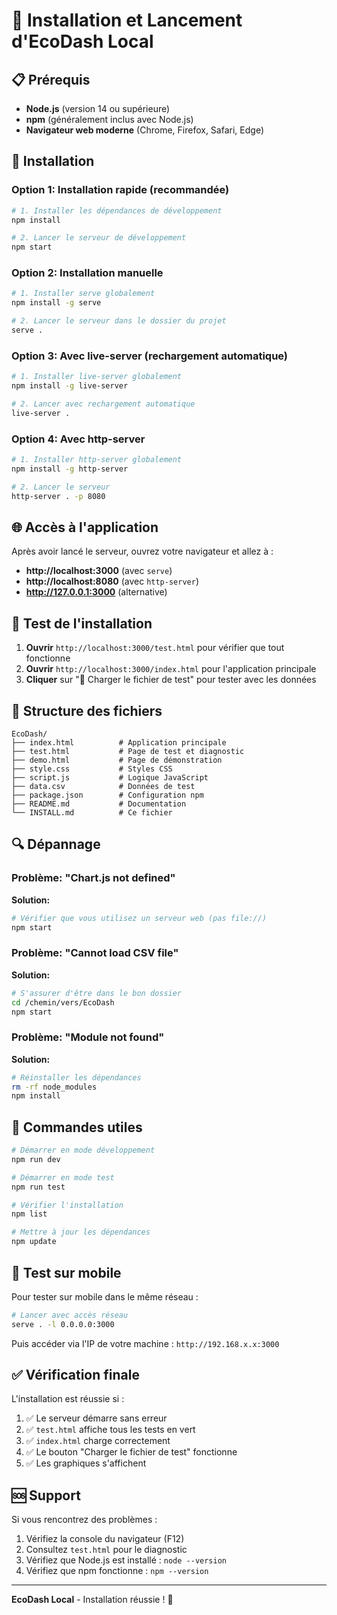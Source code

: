 # 🚀 Installation et Lancement d'EcoDash Local

## 📋 Prérequis

- **Node.js** (version 14 ou supérieure)
- **npm** (généralement inclus avec Node.js)
- **Navigateur web moderne** (Chrome, Firefox, Safari, Edge)

## 🔧 Installation

### Option 1: Installation rapide (recommandée)

```bash
# 1. Installer les dépendances de développement
npm install

# 2. Lancer le serveur de développement
npm start
```

### Option 2: Installation manuelle

```bash
# 1. Installer serve globalement
npm install -g serve

# 2. Lancer le serveur dans le dossier du projet
serve .
```

### Option 3: Avec live-server (rechargement automatique)

```bash
# 1. Installer live-server globalement
npm install -g live-server

# 2. Lancer avec rechargement automatique
live-server .
```

### Option 4: Avec http-server

```bash
# 1. Installer http-server globalement
npm install -g http-server

# 2. Lancer le serveur
http-server . -p 8080
```

## 🌐 Accès à l'application

Après avoir lancé le serveur, ouvrez votre navigateur et allez à :

- **http://localhost:3000** (avec `serve`)
- **http://localhost:8080** (avec `http-server`)
- **http://127.0.0.1:3000** (alternative)

## 🧪 Test de l'installation

1. **Ouvrir** `http://localhost:3000/test.html` pour vérifier que tout fonctionne
2. **Ouvrir** `http://localhost:3000/index.html` pour l'application principale
3. **Cliquer** sur "🧪 Charger le fichier de test" pour tester avec les données

## 📁 Structure des fichiers

```
EcoDash/
├── index.html          # Application principale
├── test.html           # Page de test et diagnostic
├── demo.html           # Page de démonstration
├── style.css           # Styles CSS
├── script.js           # Logique JavaScript
├── data.csv            # Données de test
├── package.json        # Configuration npm
├── README.md           # Documentation
└── INSTALL.md          # Ce fichier
```

## 🔍 Dépannage

### Problème: "Chart.js not defined"

**Solution:**
```bash
# Vérifier que vous utilisez un serveur web (pas file://)
npm start
```

### Problème: "Cannot load CSV file"

**Solution:**
```bash
# S'assurer d'être dans le bon dossier
cd /chemin/vers/EcoDash
npm start
```

### Problème: "Module not found"

**Solution:**
```bash
# Réinstaller les dépendances
rm -rf node_modules
npm install
```

## 🚀 Commandes utiles

```bash
# Démarrer en mode développement
npm run dev

# Démarrer en mode test
npm run test

# Vérifier l'installation
npm list

# Mettre à jour les dépendances
npm update
```

## 📱 Test sur mobile

Pour tester sur mobile dans le même réseau :

```bash
# Lancer avec accès réseau
serve . -l 0.0.0.0:3000
```

Puis accéder via l'IP de votre machine : `http://192.168.x.x:3000`

## ✅ Vérification finale

L'installation est réussie si :

1. ✅ Le serveur démarre sans erreur
2. ✅ `test.html` affiche tous les tests en vert
3. ✅ `index.html` charge correctement
4. ✅ Le bouton "Charger le fichier de test" fonctionne
5. ✅ Les graphiques s'affichent

## 🆘 Support

Si vous rencontrez des problèmes :

1. Vérifiez la console du navigateur (F12)
2. Consultez `test.html` pour le diagnostic
3. Vérifiez que Node.js est installé : `node --version`
4. Vérifiez que npm fonctionne : `npm --version`

---

**EcoDash Local** - Installation réussie ! 🌱
